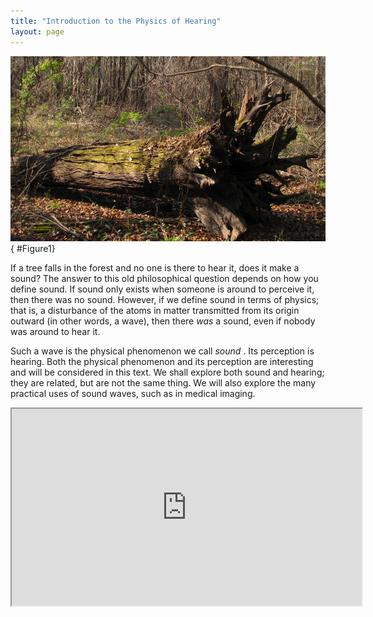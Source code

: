 ```yaml
---
title: "Introduction to the Physics of Hearing"
layout: page
---
```


![Photograph of an old tree in a forest that had fallen some time ago.](../resources/Figure_17_00_01a_D.jpg "This tree fell some time ago. When it fell, atoms in the air were disturbed. Physicists would call this disturbance sound whether someone was around to hear it or not. (credit: B.A. Bowen Photography)")
{ #Figure1}

If a tree falls in the forest and no one is there to hear it, does it make a
sound? The answer to this old philosophical question depends on how you define
sound. If sound only exists when someone is around to perceive it, then there
was no sound. However, if we define sound in terms of physics; that is, a
disturbance of the atoms in matter transmitted from its origin outward (in other
words, a wave), then there *was* a sound, even if nobody was around to hear it.

Such a wave is the physical phenomenon we call *sound* . Its perception is
hearing. Both the physical phenomenon and its perception are interesting and
will be considered in this text. We shall explore both sound and hearing; they
are related, but are not the same thing. We will also explore the many practical
uses of sound waves, such as in medical imaging.

<div class="note" data-label="Video" markdown="1">
<iframe width="560" height="315" src="https://www.youtube.com/embed/9YgcdK0qY8w"  allow="accelerometer; autoplay; clipboard-write; encrypted-media; gyroscope; picture-in-picture" allowfullscreen></iframe>
</div>

